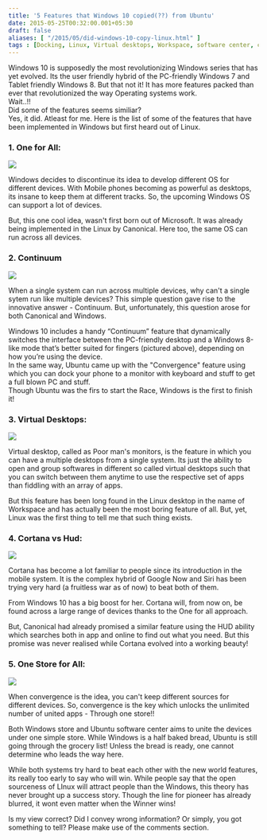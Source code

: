 ```yaml
---
title: '5 Features that Windows 10 copied(??) from Ubuntu'
date: 2015-05-25T00:32:00.001+05:30
draft: false
aliases: [ "/2015/05/did-windows-10-copy-linux.html" ]
tags : [Docking, Linux, Virtual desktops, Workspace, software center, continuum, Software, Cortana, copy, similarity, battle, Hud, Windows store, Windows 10]
---
```


Windows 10 is supposedly the most revolutionizing Windows series that has yet evolved. Its the user friendly hybrid of the PC-friendly Windows 7 and Tablet friendly Windows 8. But that not it! It has more features packed than ever that revolutionized the way Operating systems work.  
Wait..!!  
Did some of the features seems similiar?  
Yes, it did. Atleast for me. Here is the list of some of the features that have been implemented in Windows but first heard out of Linux.  
  

### 1\. One for All:

[![](http://2.bp.blogspot.com/-RJHI3XdZtXU/VWIHfNddU7I/AAAAAAAACtY/VrXC4XU-VDM/s320/One%2Bfor%2Ball%2BInterface-%2BWindows%2Band%2BUbuntu.png)](http://2.bp.blogspot.com/-RJHI3XdZtXU/VWIHfNddU7I/AAAAAAAACtY/VrXC4XU-VDM/s1600/One%2Bfor%2Ball%2BInterface-%2BWindows%2Band%2BUbuntu.png)

  

Windows decides to discontinue its idea to develop different OS for different devices. With Mobile phones becoming as powerful as desktops, its insane to keep them at different tracks. So, the upcoming Windows OS can support a lot of devices.  
  
But, this one cool idea, wasn't first born out of Microsoft. It was already being implemented in the Linux by Canonical. Here too, the same OS can run across all devices.  

  

### 2\. Continuum

[![](http://2.bp.blogspot.com/-ObIaUr_hpK4/VWITid5M_kI/AAAAAAAACto/NNlsHNfNX1k/s320/Continuum%2BWindows%2Bconvergence%2Bubuntu.jpg)](http://2.bp.blogspot.com/-ObIaUr_hpK4/VWITid5M_kI/AAAAAAAACto/NNlsHNfNX1k/s1600/Continuum%2BWindows%2Bconvergence%2Bubuntu.jpg)

When a single system can run across multiple devices, why can't a single sytem run like multiple devices? This simple question gave rise to the innovative answer - Continuum. But, unfortunately, this question arose for both Canonical and Windows.

Windows 10 includes a handy “Continuum” feature that dynamically switches the interface between the PC-friendly desktop and a Windows 8-like mode that’s better suited for fingers (pictured above), depending on how you’re using the device.  
In the same way, Ubuntu came up with the "Convergence" feature using which you can dock your phone to a monitor with keyboard and stuff to get a full blown PC and stuff.  
Though Ubuntu was the firs to start the Race, Windows is the first to finish it!  
  

### 3\. Virtual Desktops:

[![](http://4.bp.blogspot.com/-p98hSNHqWbE/VWIbpvcVQXI/AAAAAAAACt4/NhC6U6YOxRE/s320/virtual%2Bdesktops%2Bworkspace%2BWindows%2BUbuntu.jpg)](http://4.bp.blogspot.com/-p98hSNHqWbE/VWIbpvcVQXI/AAAAAAAACt4/NhC6U6YOxRE/s1600/virtual%2Bdesktops%2Bworkspace%2BWindows%2BUbuntu.jpg)

  
Virtual desktop, called as Poor man's monitors, is the feature in which you can have a multiple desktops from a single system. Its just the ability to open and group softwares in different so called virtual desktops such that you can switch between them anytime to use the respective set of apps than fiddling with an array of apps.

  

But this feature has been long found in the Linux desktop in the name of Workspace and has actually been the most boring feature of all. But, yet, Linux was the first thing to tell me that such thing exists.

  

  

### 4\. Cortana vs Hud:

[![](http://1.bp.blogspot.com/-SuPg6W0sPDw/VWIczozNbsI/AAAAAAAACuE/5jwhzkDVU_8/s320/cortana%2Band%2BHUD.jpg)](http://1.bp.blogspot.com/-SuPg6W0sPDw/VWIczozNbsI/AAAAAAAACuE/5jwhzkDVU_8/s1600/cortana%2Band%2BHUD.jpg)

Cortana has become a lot familiar to people since its introduction in the mobile system. It is the complex hybrid of Google Now and Siri has been trying very hard (a fruitless war as of now) to beat both of them.

From Windows 10 has a big boost for her. Cortana will, from now on, be found across a large range of devices thanks to the One for all approach.

But, Canonical had already promised a similar feature using the HUD ability which searches both in app and online to find out what you need. But this promise was never realised while Cortana evolved into a working beauty!

  

### 5\. One Store for All:

[![](http://3.bp.blogspot.com/-zAfjHf5mKuQ/VWIdst_kqOI/AAAAAAAACuQ/Z3WAIbQlZdU/s320/App%2Bstore%2BSoftware%2Bcenter.jpg)](http://3.bp.blogspot.com/-zAfjHf5mKuQ/VWIdst_kqOI/AAAAAAAACuQ/Z3WAIbQlZdU/s1600/App%2Bstore%2BSoftware%2Bcenter.jpg)

When convergence is the idea, you can't keep different sources for different devices. So, convergence is the key which unlocks the unlimited number of united apps - Through one store!!

Both Windows store and Ubuntu software center aims to unite the devices under one simple store. While Windows is a half baked bread, Ubuntu is still going through the grocery list! Unless the bread is ready, one cannot determine who leads the way here.

  

  

While both systems try hard to beat each other with the new world features, its really too early to say who will win. While people say that the open sourceness of LInux will attract people than the Windows, this theory has never brought up a success story. Though the line for pioneer has already blurred, it wont even matter when the Winner wins!

  

Is my view correct? Did I convey wrong information? Or simply, you got something to tell? Please make use of the comments section.
